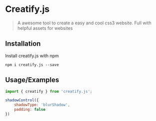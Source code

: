 # Creatify.js
> A awesome tool to create a easy and cool css3 website. Full with helpful assets for websites

## Installation

Install creatify.js with npm

`npm i creatify.js --save`

## Usage/Examples

```javascript
import { creatify } from 'creatify.js';

shadowControl({
    shadowType: 'blurShadow',
    padding: false
})
```